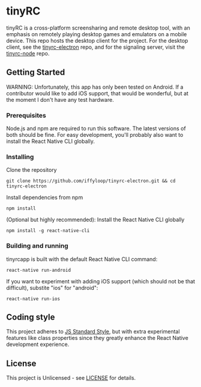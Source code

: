 # tinyRC

tinyRC is a cross-platform screensharing and remote desktop tool, with an emphasis on remotely playing desktop games and emulators on a mobile device.
This repo hosts the desktop client for the project. For the desktop client, see the [tinyrc-electron](https://github.com/iffyloop/tinyrc-electron) repo, and for the signaling server, visit the [tinyrc-node](https://github.com/iffyloop/tinyrc-node) repo.

## Getting Started

WARNING: Unfortunately, this app has only been tested on Android. If a contributor would like to add iOS support, that would be wonderful, but at the moment I don't have any test hardware.

### Prerequisites

Node.js and npm are required to run this software. The latest versions of both should be fine. For easy development, you'll probably also want to install the React Native CLI globally.

### Installing

Clone the repository

```
git clone https://github.com/iffyloop/tinyrc-electron.git && cd tinyrc-electron
```

Install dependencies from npm

```
npm install
```

(Optional but highly recommended): Install the React Native CLI globally

```
npm install -g react-native-cli
```

### Building and running

tinyrcapp is built with the default React Native CLI command:

```
react-native run-android
```

If you want to experiment with adding iOS support (which should not be that difficult), substite "ios" for "android":

```
react-native run-ios
```

## Coding style

This project adheres to [JS Standard Style](https://standardjs.com), but with extra experimental features like class properties since they greatly enhance the React Native development experience.

## License

This project is Unlicensed - see [LICENSE](LICENSE) for details.
